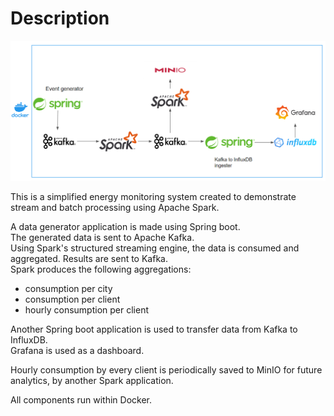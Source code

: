 # Description

![Screenshot](Architecture%20diagram.png)

This is a simplified energy monitoring system created to demonstrate stream and batch processing using Apache Spark.

A data generator application is made using Spring boot.  
The generated data is sent to Apache Kafka.  
Using Spark's structured streaming engine, the data is consumed and aggregated. Results are sent to Kafka.  
Spark produces the following aggregations:
- consumption per city
- consumption per client
- hourly consumption per client

Another Spring boot application is used to transfer data from Kafka to InfluxDB.  
Grafana is used as a dashboard.  

Hourly consumption by every client is periodically saved to MinIO for future analytics, by another Spark application.

All components run within Docker.
